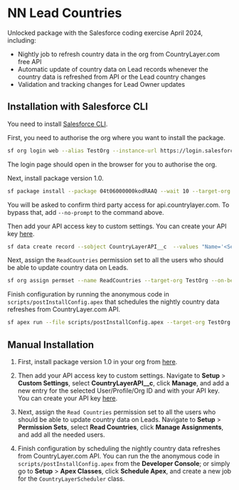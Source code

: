 # NN Lead Countries

Unlocked package with the Salesforce coding exercise April 2024, including:
* Nightly job to refresh country data in the org from CountryLayer.com free API
* Automatic update of country data on Lead records whenever the country data is refreshed from API or the Lead country changes
* Validation and tracking changes for Lead Owner updates

## Installation with Salesforce CLI
You need to install [Salesforce CLI](https://developer.salesforce.com/docs/atlas.en-us.sfdx_setup.meta/sfdx_setup/sfdx_setup_install_cli.htm).

First, you need to authorise the org where you want to install the package.
```bash
sf org login web --alias TestOrg --instance-url https://login.salesforce.com
```
The login page should open in the browser for you to authorise the org.

Next, install package version 1.0.
```bash
sf package install --package 04t06000000kodRAAQ --wait 10 --target-org TestOrg
```
You will be asked to confirm third party access for api.countrylayer.com. To bypass that, add `--no-prompt` to the command above.

Then add your API access key to custom settings. You can create your API key [here](https://manage.countrylayer.com/signup/free).
```bash
sf data create record --sobject CountryLayerAPI__c  --values "Name='<SettingName>' SetupOwnerId='<User/Profile/Org ID>' AccessKey__c='<access key>'" --target-org TestOrg
```

Next, assign the `ReadCountries` permission set to all the users who should be able to update country data on Leads.
```bash
sf org assign permset --name ReadCountries --target-org TestOrg --on-behalf-of <user1> --on-behalf-of <user2> --on-behalf-of <userN>
```

Finish configuration by running the anonymous code in `scripts/postInstallConfig.apex` that schedules the nightly country data refreshes from CountryLayer.com API.
```bash
sf apex run --file scripts/postInstallConfig.apex --target-org TestOrg
```

## Manual Installation
1. First, install package version 1.0 in your org from [here](https://login.salesforce.com/packaging/installPackage.apexp?p0=04t06000000kodRAAQ).

2. Then add your API access key to custom settings. Navigate to **Setup** > **Custom Settings**, select **CountryLayerAPI__c**, click **Manage**, and add a new entry for the selected User/Profile/Org ID and with your API key. You can create your API key [here](https://manage.countrylayer.com/signup/free).

3. Next, assign the `Read Countries` permission set to all the users who should be able to update country data on Leads. Navigate to **Setup** > **Permission Sets**, select **Read Countries**, click **Manage Assignments**, and add all the needed users.

4. Finish configuration by scheduling the nightly country data refreshes from CountryLayer.com API. You can run the 
the anonymous code in `scripts/postInstallConfig.apex` from the **Developer Console**; or simply go to **Setup** > **Apex Classes**, click **Schedule Apex**, and create a new job for the `CountryLayerScheduler` class.